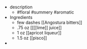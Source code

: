- description
	- #floral #summery #aromatic
- Ingredients
	- few dashes [[Angostura bitters]]
	- .75 oz [[[[lime]] juice]]
	- 1 oz [[apricot liqueur]]
	- 1.5 oz [[pisco]]
-